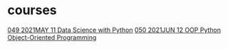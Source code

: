 # courses
<html>
<a href="https://www.simplilearn.com/big-data-and-analytics/python-for-data-science-training">049 2021MAY 11 Data Science with Python</a>
<a href="https://www.linkedin.com/learning/python-object-oriented-programming">050 2021JUN 12 OOP Python Object-Oriented Programming</a>
</html>
